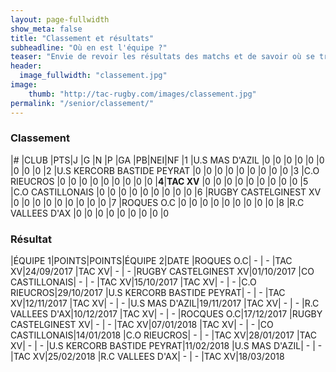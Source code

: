 ```yaml
---
layout: page-fullwidth
show_meta: false
title: "Classement et résultats"
subheadline: "Où en est l'équipe ?"
teaser: "Envie de revoir les résultats des matchs et de savoir où se trouve le TAC au classement !? C'est par ici !!"
header:
  image_fullwidth: "classement.jpg"
image:
    thumb: "http://tac-rugby.com/images/classement.jpg"
permalink: "/senior/classement/"
---
```


### Classement


|#    |CLUB                       |PTS|J |G |N |P |GA  |PB|NEI|NF
|1    |U.S MAS D'AZIL             |0  |0 |0 |0 |0 |0   |0 |0  |0
|2    |U.S KERCORB BASTIDE PEYRAT |0  |0 |0 |0 |0 |0   |0 |0  |0
|3    |C.O RIEUCROS               |0  |0 |0 |0 |0 |0   |0 |0  |0
|**4**|**TAC XV**                 |0  |0 |0 |0 |0 |0   |0 |0  |0
|5    |C.O CASTILLONAIS           |0  |0 |0 |0 |0 |0   |0 |0  |0
|6    |RUGBY CASTELGINEST XV      |0  |0 |0 |0 |0 |0   |0 |0  |0
|7    |ROQUES O.C                 |0  |0 |0 |0 |0 |0   |0 |0  |0
|8    |R.C VALLEES D'AX           |0  |0 |0 |0 |0 |0   |0 |0  |0


### Résultat


|ÉQUIPE 1|POINTS|POINTS|ÉQUIPE 2|DATE
|ROQUES O.C| - | - |TAC XV|24/09/2017
|TAC XV| - | - |RUGBY CASTELGINEST XV|01/10/2017
|CO CASTILLONAIS| - | - |TAC XV|15/10/2017
|TAC XV| - | - |C.O RIEUCROS|29/10/2017
|U.S KERCORB BASTIDE PEYRAT| - | - |TAC XV|12/11/2017
|TAC XV| - | - |U.S MAS D'AZIL|19/11/2017
|TAC XV| - | - |R.C VALLEES D'AX|10/12/2017
|TAC XV| - | - |ROCQUES O.C|17/12/2017
|RUGBY CASTELGINEST XV| - | - |TAC XV|07/01/2018
|TAC XV| - | - |CO CASTILLONAIS|14/01/2018
|C.O RIEUCROS| - | - |TAC XV|28/01/2017
|TAC XV| - | - |U.S KERCORB BASTIDE PEYRAT|11/02/2018
|U.S MAS D'AZIL| - | - |TAC XV|25/02/2018
|R.C VALLEES D'AX| - | - |TAC XV|18/03/2018
